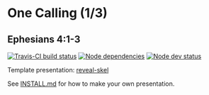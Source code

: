 # One Calling (1/3)
## Ephesians 4:1-3

[![Travis-CI build status](https://travis-ci.org/sermons/one-calling.svg)](https://travis-ci.org/sermons/one-calling)
[![Node dependencies](https://david-dm.org/sermons/one-calling.svg)](https://david-dm.org/sermons/one-calling)
[![Node dev status](https://david-dm.org/sermons/one-calling/dev-status.svg)](https://david-dm.org/sermons/one-calling?type=dev)

Template presentation: [reveal-skel](https://github.com/sermons/reveal-skel)

See [INSTALL.md](INSTALL.md)
for how to make your own presentation.
